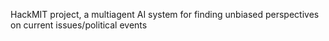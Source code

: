 HackMIT project, a multiagent AI system for finding unbiased perspectives on current issues/political events
